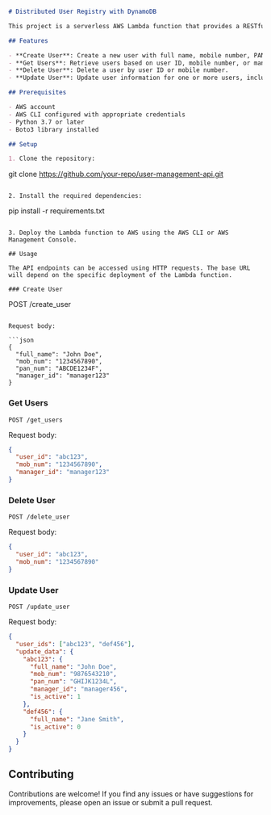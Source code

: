 
```markdown
# Distributed User Registry with DynamoDB

This project is a serverless AWS Lambda function that provides a RESTful API for managing user data in an Amazon DynamoDB table. The API supports creating, retrieving, updating, and deleting users.

## Features

- **Create User**: Create a new user with full name, mobile number, PAN number, and manager ID.
- **Get Users**: Retrieve users based on user ID, mobile number, or manager ID.
- **Delete User**: Delete a user by user ID or mobile number.
- **Update User**: Update user information for one or more users, including full name, mobile number, PAN number, manager ID, and active status.

## Prerequisites

- AWS account
- AWS CLI configured with appropriate credentials
- Python 3.7 or later
- Boto3 library installed

## Setup

1. Clone the repository:

```
git clone https://github.com/your-repo/user-management-api.git
```

2. Install the required dependencies:

```
pip install -r requirements.txt
```

3. Deploy the Lambda function to AWS using the AWS CLI or AWS Management Console.

## Usage

The API endpoints can be accessed using HTTP requests. The base URL will depend on the specific deployment of the Lambda function.

### Create User

```
POST /create_user
```

Request body:

```json
{
  "full_name": "John Doe",
  "mob_num": "1234567890",
  "pan_num": "ABCDE1234F",
  "manager_id": "manager123"
}
```

### Get Users

```
POST /get_users
```

Request body:

```json
{
  "user_id": "abc123",
  "mob_num": "1234567890",
  "manager_id": "manager123"
}
```

### Delete User

```
POST /delete_user
```

Request body:

```json
{
  "user_id": "abc123",
  "mob_num": "1234567890"
}
```

### Update User

```
POST /update_user
```

Request body:

```json
{
  "user_ids": ["abc123", "def456"],
  "update_data": {
    "abc123": {
      "full_name": "John Doe",
      "mob_num": "9876543210",
      "pan_num": "GHIJK1234L",
      "manager_id": "manager456",
      "is_active": 1
    },
    "def456": {
      "full_name": "Jane Smith",
      "is_active": 0
    }
  }
}
```

## Contributing

Contributions are welcome! If you find any issues or have suggestions for improvements, please open an issue or submit a pull request.

